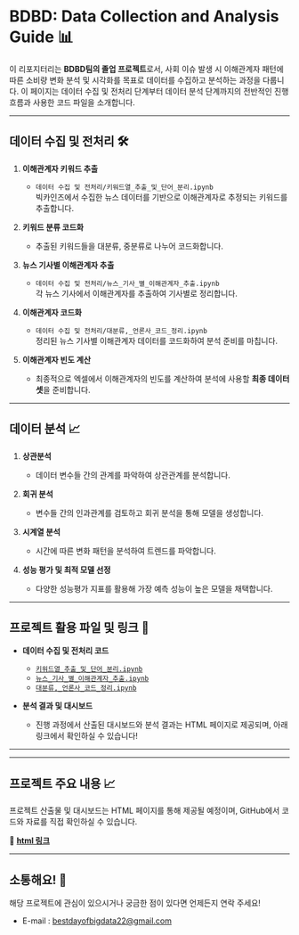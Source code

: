 # BDBD: Data Collection and Analysis Guide 📊

이 리포지터리는 **BDBD팀의 졸업 프로젝트**로서, 사회 이슈 발생 시 이해관계자 패턴에 따른 소비량 변화 분석 및 시각화를 목표로 데이터를 수집하고 분석하는 과정을 다룹니다. 이 페이지는 데이터 수집 및 전처리 단계부터 데이터 분석 단계까지의 전반적인 진행 흐름과 사용한 코드 파일을 소개합니다.

---

## 데이터 수집 및 전처리 🛠️

1. **이해관계자 키워드 추출**  
   - `데이터 수집 및 전처리/키워드열_추출_및_단어_분리.ipynb`  
   빅카인즈에서 수집한 뉴스 데이터를 기반으로 이해관계자로 추정되는 키워드를 추출합니다.

2. **키워드 분류 코드화**  
   - 추출된 키워드들을 대분류, 중분류로 나누어 코드화합니다.

3. **뉴스 기사별 이해관계자 추출**  
   - `데이터 수집 및 전처리/뉴스_기사_별_이해관계자_추출.ipynb`  
   각 뉴스 기사에서 이해관계자를 추출하여 기사별로 정리합니다.

4. **이해관계자 코드화**  
   - `데이터 수집 및 전처리/대분류,_언론사_코드_정리.ipynb`  
   정리된 뉴스 기사별 이해관계자 데이터를 코드화하여 분석 준비를 마칩니다.

5. **이해관계자 빈도 계산**  
   - 최종적으로 엑셀에서 이해관계자의 빈도를 계산하여 분석에 사용할 **최종 데이터셋**을 준비합니다.

---

## 데이터 분석 📈

1. **상관분석**  
   - 데이터 변수들 간의 관계를 파악하여 상관관계를 분석합니다.

2. **회귀 분석**  
   - 변수들 간의 인과관계를 검토하고 회귀 분석을 통해 모델을 생성합니다.

3. **시계열 분석**  
   - 시간에 따른 변화 패턴을 분석하여 트렌드를 파악합니다.

4. **성능 평가 및 최적 모델 선정**  
   - 다양한 성능평가 지표를 활용해 가장 예측 성능이 높은 모델을 채택합니다.

---

## 프로젝트 활용 파일 및 링크 🔗

- **데이터 수집 및 전처리 코드**  
  - [`키워드열_추출_및_단어_분리.ipynb`](./데이터%20수집%20및%20전처리/키워드열_추출_및_단어_분리.ipynb)
  - [`뉴스_기사_별_이해관계자_추출.ipynb`](./데이터%20수집%20및%20전처리/뉴스_기사_별_이해관계자_추출.ipynb)
  - [`대분류,_언론사_코드_정리.ipynb`](./데이터%20수집%20및%20전처리/대분류,_언론사_코드_정리.ipynb)

- **분석 결과 및 대시보드**  
  - 진행 과정에서 산출된 대시보드와 분석 결과는 HTML 페이지로 제공되며, 아래 링크에서 확인하실 수 있습니다!

---

---

## 프로젝트 주요 내용 📈

프로젝트 산출물 및 대시보드는 HTML 페이지를 통해 제공될 예정이며, GitHub에서 코드와 자료를 직접 확인하실 수 있습니다.

🔗 **[html 링크]([https://github.com/BDBD-hywu](https://bestdayofbigdata22.framer.website/))**  

---

## 소통해요! 🤝

해당 프로젝트에 관심이 있으시거나 궁금한 점이 있다면 언제든지 연락 주세요!

- E-mail : bestdayofbigdata22@gmail.com

<!--
**BDBD-hywu/BDBD-hywu** is a ✨ _special_ ✨ repository because its `README.md` (this file) appears on your GitHub profile.
-->

